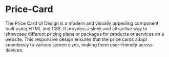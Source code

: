 # Price-Card
The Price Card UI Design is a modern and visually appealing component built using HTML and CSS. It provides a sleek and attractive way to showcase different pricing plans or packages for products or services on a website. This responsive design ensures that the price cards adapt seamlessly to various screen sizes, making them user-friendly across devices.

